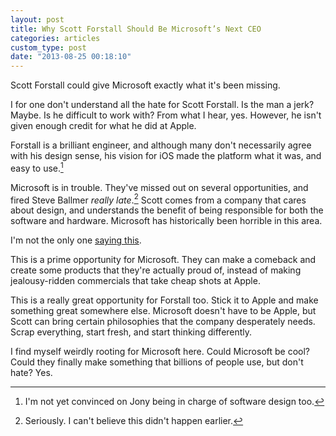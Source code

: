 ```yaml
---
layout: post
title: Why Scott Forstall Should Be Microsoft’s Next CEO
categories: articles
custom_type: post
date: "2013-08-25 00:18:10"
---
```

Scott Forstall could give Microsoft exactly what it's been missing.

I for one don't understand all the hate for Scott Forstall. Is the man a jerk? Maybe. Is he difficult to work with? From what I hear, yes. However, he isn't given enough credit for what he did at Apple.

Forstall is a brilliant engineer, and although many don't necessarily agree with his design sense, his vision for iOS made the platform what it was, and easy to use.[^1]

Microsoft is in trouble. They've missed out on several opportunities, and fired Steve Ballmer *really late*.[^2] Scott comes from a company that cares about design, and understands the benefit of being responsible for both the software and hardware. Microsoft has historically been horrible in this area.

I'm not the only one [saying this](http://www.loopinsight.com/2013/08/23/apple-executives-as-microsoft-ceo/). 

This is a prime opportunity for Microsoft. They can make a comeback and create some products that they're actually proud of, instead of making jealousy-ridden commercials that take cheap shots at Apple. 

This is a really great opportunity for Forstall too. Stick it to Apple and make something great somewhere else. Microsoft doesn't have to be Apple, but Scott can bring certain philosophies that the company desperately needs. Scrap everything, start fresh, and start thinking differently.

I find myself weirdly rooting for Microsoft here. Could Microsoft be cool? Could they finally make something that billions of people use, but don't hate? Yes.

[^1]: I'm not yet convinced on Jony being in charge of software design too.
[^2]: Seriously. I can't believe this didn't happen earlier.
